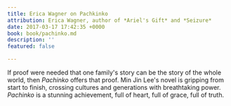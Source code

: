 ```yaml
---
title: Erica Wagner on Pachkinko
attribution: Erica Wagner, author of *Ariel's Gift* and *Seizure*
date: 2017-03-17 17:42:35 +0000
book: book/pachinko.md
description: ''
featured: false

---
```

If proof were needed that one family's story can be the story of the whole world, then *Pachinko* offers that proof. Min Jin Lee's novel is gripping from start to finish, crossing cultures and generations with breathtaking power. *Pachinko* is a stunning achievement, full of heart, full of grace, full of truth.